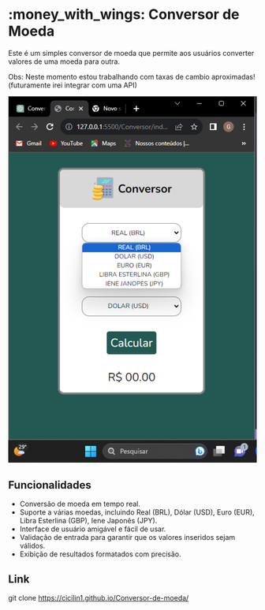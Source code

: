  <h1>:money_with_wings: Conversor de Moeda </h1>

Este é um simples conversor de moeda que permite aos usuários converter valores de uma moeda para outra.

Obs: Neste momento estou trabalhando com taxas de cambio aproximadas! (futuramente irei integrar com uma API)

![Screenshot](screenshots/Print.png)

## Funcionalidades

- Conversão de moeda em tempo real.
- Suporte a várias moedas, incluindo Real (BRL), Dólar (USD), Euro (EUR), Libra Esterlina (GBP), Iene Japonês (JPY).
- Interface de usuário amigável e fácil de usar.
- Validação de entrada para garantir que os valores inseridos sejam válidos.
- Exibição de resultados formatados com precisão.

## <h2> Link </h2>
   git clone https://cicilin1.github.io/Conversor-de-moeda/
